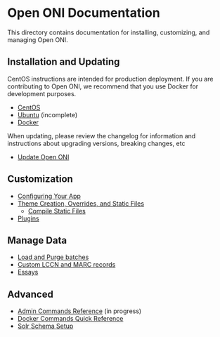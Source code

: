 # Open ONI Documentation

This directory contains documentation for installing, customizing, and managing Open ONI.

## Installation and Updating

CentOS instructions are intended for production deployment. If you are
contributing to Open ONI, we recommend that you use Docker for development
purposes.

- [CentOS](/docs/install/centos)
- [Ubuntu](/docs/install/ubuntu.md) (incomplete)
- [Docker](/docs/install/docker.md)

When updating, please review the changelog for information and instructions
about upgrading versions, breaking changes, etc

- [Update Open ONI](/CHANGELOG.md)

## Customization

- [Configuring Your App](/docs/customization/configuration.md)
- [Theme Creation, Overrides, and Static Files](/docs/customization/theme.md)
  - [Compile Static Files](/docs/customization/theme.md#compile-static-files)
- [Plugins](/docs/customization/plugins.md)

## Manage Data

- [Load and Purge batches](/docs/manage-data/batches-load-purge.md)
- [Custom LCCN and MARC records](/docs/manage-data/custom-lccn-marc.md)
- [Essays](/docs/manage-data/essays.md)

## Advanced

- [Admin Commands Reference](/docs/advanced/admin-commands.md) (in progress)
- [Docker Commands Quick Reference](/docs/advanced/docker-reference.md)
- [Solr Schema Setup](/core/fixtures/solr-schema/README.md)
